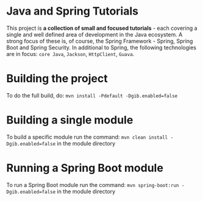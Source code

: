 
Java and Spring Tutorials
================

This project is **a collection of small and focused tutorials** - each covering a single and well defined area of development in the Java ecosystem.
A strong focus of these is, of course, the Spring Framework - Spring, Spring Boot and Spring Security.
In additional to Spring, the following technologies are in focus: `core Java`, `Jackson`, `HttpClient`, `Guava`.


Building the project
====================
To do the full build, do: `mvn install -Pdefault -Dgib.enabled=false`


Building a single module
====================
To build a specific module run the command: `mvn clean install -Dgib.enabled=false` in the module directory


Running a Spring Boot module
====================
To run a Spring Boot module run the command: `mvn spring-boot:run -Dgib.enabled=false` in the module directory
